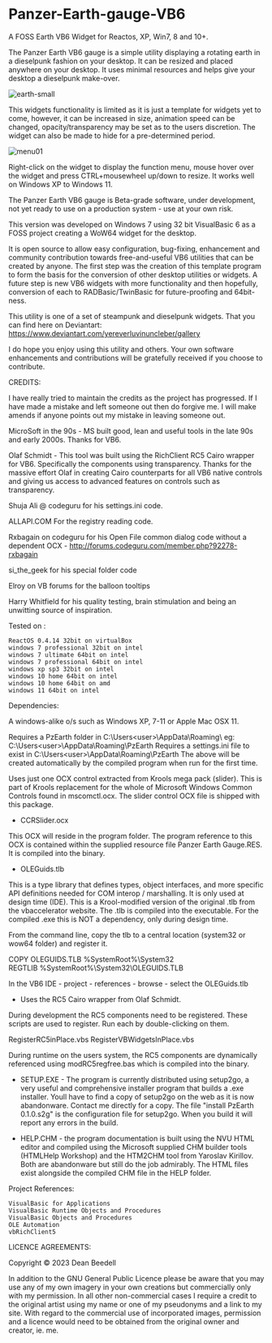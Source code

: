 # Panzer-Earth-gauge-VB6
 A FOSS Earth VB6 Widget for Reactos, XP, Win7, 8 and 10+.
 
The Panzer Earth VB6 gauge is a simple utility displaying a rotating earth in a
dieselpunk fashion on your desktop. It can be resized and placed anywhere on 
your desktop. It uses minimal resources and helps give your desktop a 
dieselpunk make-over. 

![earth-small](https://github.com/yereverluvinunclebert/Panzer-Earth-gauge-VB6/assets/2788342/519b21a2-9904-4204-8f96-377d54d74f21)

This widgets functionality is limited as it is just a template for widgets yet
to come, however, it can be increased in size, animation speed can be changed, 
opacity/transparency may be set as to the users discretion. The widget can 
also be made to hide for a pre-determined period.

![menu01](https://github.com/yereverluvinunclebert/Panzer-Earth-gauge-VB6/assets/2788342/47d3a391-ae43-4d63-9633-4fb28e5eae72)

Right-click on the widget to display the function menu, mouse hover over the 
widget and press CTRL+mousewheel up/down to resize. It works well on Windows XP 
to Windows 11.

The Panzer Earth VB6 gauge is Beta-grade software, under development, not yet 
ready to use on a production system - use at your own risk.

This version was developed on Windows 7 using 32 bit VisualBasic 6 as a FOSS 
project creating a WoW64 widget for the desktop. 

It is open source to allow easy configuration, bug-fixing, enhancement and 
community contribution towards free-and-useful VB6 utilities that can be created
by anyone. The first step was the creation of this template program to form the 
basis for the conversion of other desktop utilities or widgets. A future step 
is new VB6 widgets with more functionality and then hopefully, conversion of 
each to RADBasic/TwinBasic for future-proofing and 64bit-ness. 

This utility is one of a set of steampunk and dieselpunk widgets. That you can 
find here on Deviantart: https://www.deviantart.com/yereverluvinuncleber/gallery

I do hope you enjoy using this utility and others. Your own software 
enhancements and contributions will be gratefully received if you choose to 
contribute.

CREDITS:

I have really tried to maintain the credits as the project has progressed. If I 
have made a mistake and left someone out then do forgive me. I will make amends 
if anyone points out my mistake in leaving someone out.

MicroSoft in the 90s - MS built good, lean and useful tools in the late 90s and 
early 2000s. Thanks for VB6.

Olaf Schmidt    - This tool was built using the RichClient RC5 Cairo wrapper for 
VB6. Specifically the components using transparency. Thanks for the massive 
effort Olaf in creating Cairo counterparts for all VB6 native controls and 
giving us access to advanced features on controls such as transparency.

Shuja Ali @ codeguru for his settings.ini code.

ALLAPI.COM        For the registry reading code.

Rxbagain on codeguru for his Open File common dialog code without a dependent 
OCX - http://forums.codeguru.com/member.php?92278-rxbagain

si_the_geek       for his special folder code

Elroy on VB forums for the balloon tooltips

Harry Whitfield for his quality testing, brain stimulation and being an 
unwitting source of inspiration.

Tested on :

	ReactOS 0.4.14 32bit on virtualBox  
	windows 7 professional 32bit on intel  
	windows 7 ultimate 64bit on intel  
	windows 7 professional 64bit on intel  
	windows xp sp3 32bit on intel   
	windows 10 home 64bit on intel  
	windows 10 home 64bit on amd  
	windows 11 64bit on intel   

Dependencies:

A windows-alike o/s such as Windows XP, 7-11 or Apple Mac OSX 11.   

Requires a PzEarth folder in C:\Users\<user>\AppData\Roaming\ 
eg: C:\Users\<user>\AppData\Roaming\PzEarth
Requires a settings.ini file to exist in C:\Users\<user>\AppData\Roaming\PzEarth
The above will be created automatically by the compiled program when run for the 
first time.

Uses just one OCX control extracted from Krools mega pack (slider). This is part 
of Krools replacement for the whole of Microsoft Windows Common Controls found 
in mscomctl.ocx. The slider control OCX file is shipped with this package.

* CCRSlider.ocx

This OCX will reside in the program folder. The program reference to this OCX is 
contained within the supplied resource file Panzer Earth Gauge.RES. It is 
compiled into the binary.

* OLEGuids.tlb

This is a type library that defines types, object interfaces, and more specific 
API definitions needed for COM interop / marshalling. It is only used at design 
time (IDE). This is a Krool-modified version of the original .tlb from the 
vbaccelerator website. The .tlb is compiled into the executable.
For the compiled .exe this is NOT a dependency, only during design time.

From the command line, copy the tlb to a central location (system32 or wow64 
folder) and register it.

COPY OLEGUIDS.TLB %SystemRoot%\System32\
REGTLIB %SystemRoot%\System32\OLEGUIDS.TLB

In the VB6 IDE - project - references - browse - select the OLEGuids.tlb

* Uses the RC5 Cairo wrapper from Olaf Schmidt.

During development the RC5 components need to be registered. These scripts are 
used to register. Run each by double-clicking on them.

RegisterRC5inPlace.vbs
RegisterVBWidgetsInPlace.vbs

During runtime on the users system, the RC5 components are dynamically 
referenced using modRC5regfree.bas which is compiled into the binary.

* SETUP.EXE - The program is currently distributed using setup2go, a very useful 
and comprehensive installer program that builds a .exe installer. Youll have to 
find a copy of setup2go on the web as it is now abandonware. Contact me
directly for a copy. The file "install PzEarth 0.1.0.s2g" is the configuration 
file for setup2go. When you build it will report any errors in the build.

* HELP.CHM - the program documentation is built using the NVU HTML editor and 
compiled using the Microsoft supplied CHM builder tools (HTMLHelp Workshop) and 
the HTM2CHM tool from Yaroslav Kirillov. Both are abandonware but still do
the job admirably. The HTML files exist alongside the compiled CHM file in the 
HELP folder.

 Project References:

	VisualBasic for Applications  
	VisualBasic Runtime Objects and Procedures  
	VisualBasic Objects and Procedures  
	OLE Automation  
	vbRichClient5  


LICENCE AGREEMENTS:

Copyright © 2023 Dean Beedell

In addition to the GNU General Public Licence please be aware that you may use 
any of my own imagery in your own creations but commercially only with my 
permission. In all other non-commercial cases I require a credit to the 
original artist using my name or one of my pseudonyms and a link to my site. 
With regard to the commercial use of incorporated images, permission and a 
licence would need to be obtained from the original owner and creator, ie. me.